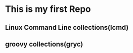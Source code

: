 This is my first Repo
=====================

Linux Command Line collections(lcmd)
------------------------------------------------------

groovy collections(gryc)
------------------------------------------------------

